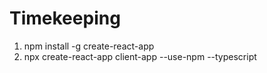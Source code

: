 # Timekeeping

1. npm install -g create-react-app
2. npx create-react-app client-app --use-npm --typescript
